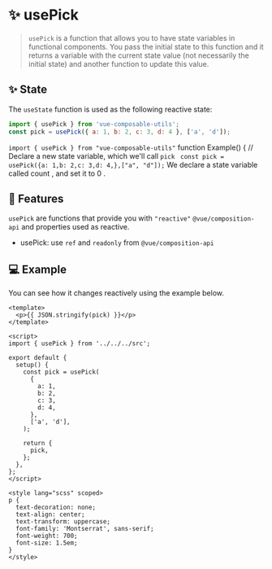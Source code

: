 # :sparkles: usePick

> `usePick` is a function that allows you to have state variables in functional components. You pass the initial state to this function and it returns a variable with the current state value (not necessarily the initial state) and another function to update this value.

## :sparkles: State

The `useState` function is used as the following reactive state:

```js
import { usePick } from 'vue-composable-utils';
const pick = usePick({ a: 1, b: 2, c: 3, d: 4 }, ['a', 'd']);
```

`import { usePick } from "vue-composable-utils"` function Example() { // Declare a new state variable, which we'll call `pick` ` const pick = usePick({a: 1,b: 2,c: 3,d: 4,},["a", "d"]);` We declare a state variable called count , and set it to 0 .

## :rocket: Features

`usePick` are functions that provide you with `"reactive"` `@vue/composition-api` and properties used as reactive.

- usePick: use `ref` and `readonly` from `@vue/composition-api`

## :computer: Example

You can see how it changes reactively using the example below.

<PickComponent />

```vue
<template>
  <p>{{ JSON.stringify(pick) }}</p>
</template>

<script>
import { usePick } from '../../../src';

export default {
  setup() {
    const pick = usePick(
      {
        a: 1,
        b: 2,
        c: 3,
        d: 4,
      },
      ['a', 'd'],
    );

    return {
      pick,
    };
  },
};
</script>

<style lang="scss" scoped>
p {
  text-decoration: none;
  text-align: center;
  text-transform: uppercase;
  font-family: 'Montserrat', sans-serif;
  font-weight: 700;
  font-size: 1.5em;
}
</style>
```

<ToggleDarkMode/>
